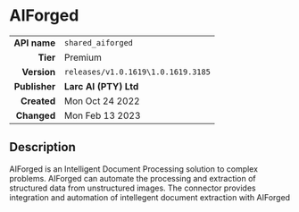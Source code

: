# AIForged
| | |
|-:|-|
|**API name**|`shared_aiforged`|
|**Tier**|Premium|
|**Version**|`releases/v1.0.1619\1.0.1619.3185`|
|**Publisher**|**Larc AI (PTY) Ltd**|
|**Created**|Mon Oct 24 2022|
|**Changed**|Mon Feb 13 2023|

## Description
AIForged is an Intelligent Document Processing solution to complex problems. AIForged can automate the processing and extraction of structured data from unstructured images. The connector provides integration and automation of intellegent document extraction with AIForged
